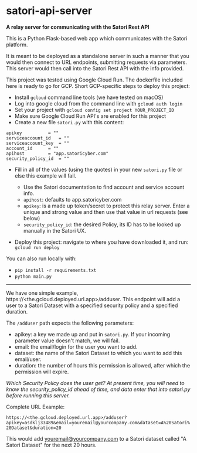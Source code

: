 # satori-api-server
**A relay server for communicating with the Satori Rest API**

This is a Python Flask-based web app which communicates with the Satori platform.

It is meant to be deployed as a standalone server in such a manner that you would then connect to URL endpoints, submitting requests via parameters. This server would then call into the Satori Rest API with the info provided.

This project was tested using Google Cloud Run. The dockerfile included here is ready to go for GCP. Short GCP-specific steps to deploy this project:

- Install ```gcloud``` command line tools (we have tested on macOS)
- Log into google cloud from the command line with ```gcloud auth login```
- Set your project with ```gcloud config set project YOUR_PROJECT_ID```
- Make sure Google Cloud Run API's are enabled for this project
- Create a new file ```satori.py``` with this content:

```
apikey 			= ""
serviceaccount_id 	= ""
serviceaccount_key	= ""
account_id		= ""
apihost			= "app.satoricyber.com"
security_policy_id	= ""
```

- Fill in all of the values (using the quotes) in your new ```satori.py``` file or else this example will fail. 
	- Use the Satori documentation to find account and service account info. 
	- ```apihost```: defaults to app.satoricyber.com
	- ```apikey```: is a made up token/secret to protect this relay server. Enter a unique and strong value and then use that value in url requests (see below)
	- ```security_policy_id```: the desired Policy, its ID has to be looked up manually in the Satori UX.

- Deploy this project: navigate to where you have downloaded it, and run: ```gcloud run deploy```

You can also run locally with:

- ```pip install -r requirements.txt```
- ```python main.py```

___

We have one simple example, https://<the.gcloud.deployed.url.app>/adduser. This endpoint will add a user to a Satori Dataset with a specified security policy and a specified duration.


The ```/adduser``` path expects the following parameters:

- apikey: a key we made up and put in ```satori.py```. If your incoming parameter value doesn't match, we will fail.
- email: the email/login for the user you want to add.
- dataset: the name of the Satori Dataset to which you want to add this email/user.
- duration: the number of hours this permission is allowed, after which the permission will expire.

_Which Security Policy does the user get? At present time, you will need to know the security_policy_id ahead of time, and data enter that into satori.py before running this server._

Complete URL Example: 

```https://<the.gcloud.deployed.url.app>/adduser?apikey=asdklj33489&email=youremail@yourcompany.com&dataset=A%20Satori%20Dataset&duration=20```

This would add youremail@yourcompany.com to a Satori dataset called "A Satori Dataset" for the next 20 hours.

